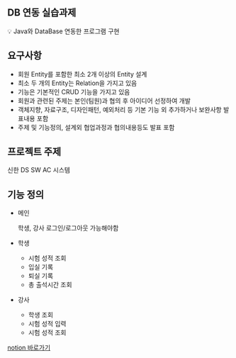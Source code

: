 ## DB 연동 실습과제

<aside>
💡 Java와 DataBase 연동한 프로그램 구현

</aside>

## 요구사항

- 회원 Entity를 포함한 최소 2개 이상의 Entity 설계
- 최소 두 개의 Entity는 Relation을 가지고 있음
- 기능은 기본적인 CRUD 기능을 가지고 있음
- 회원과 관련된 주제는 본인(팀원)과 협의 후 아이디어 선정하여 개발
- 객체지향, 자료구조, 디자인패턴, 예외처리 등 기본 기능 외 추가하거나 보완사항 발표내용 포함
- 주제 및 기능정의, 설계외 협업과정과 협의내용등도 발표 포함

## 프로젝트 주제

신한 DS SW AC 시스템

## 기능 정의

- 메인
    
    학생, 강사 로그인/로그아웃 가능해야함
    
- 학생
    - 시험 성적 조회
    - 입실 기록
    - 퇴실 기록
    - 총 출석시간 조회
- 강사
    - 학생 조회
    - 시험 성적 입력
    - 시험 성적 조회


[notion 바로가기](https://curved-tamarillo-7b1.notion.site/DB-7d5172d6e7fe4e0e8cc72950d442fe67?pvs=4)
